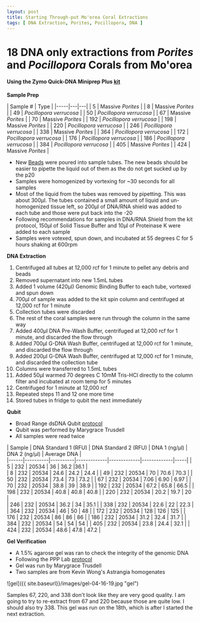 ```yaml
---
layout: post
title: Starting Through-put Mo'orea Coral Extractions
tags: [ DNA Extraction, Porites, Pocillopora, DNA ]
---
```

# 18 DNA only extractions from _Porites_ and _Pocillopora_ Corals from Mo'orea

#### Using the Zymo Quick-DNA Miniprep Plus [kit](https://github.com/meschedl/MESPutnam_Open_Lab_Notebook/blob/master/company-protocols/_d4068_d4069_quick-dna_miniprep_plus_kit.pdf)

**Sample Prep**

| Sample # | Type |
|-----|---|---|
| 5 | Massive _Porites_ |
| 8 | Massive _Porites_ |
| 49 | _Pocillopora verrucosa_ |
| 50 | _Pocillopora verrucosa_ |
| 67 | Massive _Porites_ |
| 70 | Massive _Porites_ |
| 192 | _Pocillopora verrucosa_ |
| 198 | Massive _Porites_ |
| 220 | _Pocillopora verrucosa_ |
| 246 | _Pocillopora verrucosa_ |
| 338 | Massive _Porites_ |
| 364 | _Pocillopora verrucosa_ |
| 172 | _Pocillopora verrucosa_ |
| 176 | _Pocillopora verrucosa_ |
| 186 | _Pocillopora verrucosa_ |
| 384 | _Pocillopora verrucosa_ |
| 405 | Massive _Porites_ |
| 424 | Massive _Porites_ |

- New [Beads](https://www.fishersci.com/shop/products/disruption-beads-0-5mm-yeast-1/50212143?searchHijack=true&searchTerm=50212143&searchType=RAPID&matchedCatNo=50212143) were poured into sample tubes. The new beads should be easier to pipette the liquid out of them as the do not get sucked up by the p20
- Samples were homogenized by vortexing for ~30 seconds for all samples
- Most of the liquid from the tubes was removed by pipetting. This was about 300µl. The tubes contained a small amount of liquid and un-homogenized tissue left, so 200µl of DNA/RNA shield was added to each tube and those were put back into the -20
- Following recommendations for samples in DNA/RNA Shield from the kit protocol, 150µl of Solid Tissue Buffer and 10µl of Proteinase K were added to each sample
- Samples were votexed, spun down, and incubated at 55 degrees C for 5 hours shaking at 600rpm

**DNA Extraction**

1. Centrifuged all tubes at 12,000 rcf for 1 minute to pellet any debris and beads
2. Removed supernatant into new 1.5mL tubes
3.  Added 1 volume (420µl) Genomic Binding Buffer to each tube, vortexed and spun down
4. 700µl of sample was added to the kit spin column and centrifuged at 12,000 rcf for 1 minute
5. Collection tubes were discarded
6. The rest of the coral samples were run through the column in the same way
7. Added 400µl DNA Pre-Wash Buffer, centrifuged at 12,000 rcf for 1 minute, and discarded the flow through
8. Added 700µl G-DNA Wash Buffer, centrifuged at 12,000 rcf for 1 minute, and discarded the flow through
9. Added 200µl G-DNA Wash Buffer, centrifuged at 12,000 rcf for 1 minute, and discarded the collection tube
10. Columns were transferred to 1.5mL tubes
11. Added 50µl warmed 70 degrees C 10mM Tris-HCl directly to the column filter and incubated at room temp for 5 minutes
12. Centrifuged for 1 minute at 12,000 rcf
13. Repeated steps 11 and 12 one more time
14. Stored tubes in fridge to qubit the next immediately

**Qubit**

- Broad Range dsDNA Qubit [protocol](https://meschedl.github.io/MESPutnam_Open_Lab_Notebook/Qubit-Protocol/)
- Qubit was performed by Marygrace Trusdell
- All samples were read twice

| Sample | DNA Standard 1 (RFU) | DNA Standard 2 (RFU) | DNA 1 (ng/µl) | DNA 2 (ng/µl) | Average DNA |  
|------|----------|----------|-------------|-------------|-------------|-----|
| 5 | 232 | 20534 | 36 | 36.2 |36.1 |  
| 8 | 232 | 20534 | 24.6 | 24.2 | 24.4 |
| 49 | 232 | 20534 | 70 | 70.6 | 70.3 |
| 50 | 232 | 20534 | 73.4 | 73 | 73.2 |
| 67 | 232 | 20534 | 7.06 | 6.90 | 6.97 |
| 70 | 232 | 20534 | 38.8 | 39 | 38.9 |
| 192 | 232 | 20534 | 67.2 | 65.8 | 66.5 |
| 198 | 232 | 20534 | 40.8 | 40.8 | 40.8 |
| 220 | 232 | 20534 | 20.2 | 19.7 | 20 |  
| 246 | 232 | 20534 | 36.2 | 34 | 35.1 |
| 338 | 232 | 20534 | 22.6 | 22 | 22.3 |
| 364 | 232 | 20534 | 46 | 50 | 48 |
| 172 | 232 | 20534 | 128 | 126 | 125 |
| 176 | 232 | 20534 | 86 | 86 | 86 |
| 186 | 232 | 20534 | 31.2 | 32.4 | 31.7 |
| 384 | 232 | 20534 | 54 | 54 | 54 |
| 405 | 232 | 20534 | 23.8 | 24.4 | 32.1 |
| 424 | 232 | 20534 | 48.6 | 47.8 | 47.2 |


**Gel Verification**

- A 1.5% agarose gel was ran to check the integrity of the genomic DNA
- Following the PPP Lab [protocol](https://meschedl.github.io/MESPutnam_Open_Lab_Notebook/Gel-Protocol/)
- Gel was run by Marygrace Trusdell
- Two samples are from Kevin Wong's Astrangia homogenates

![gel]({{ site.baseurl}}/images/gel-04-16-19.jpg "gel")

Samples 67, 220, and 338 don't look like they are very good quality. I am going to try to re-extract from 67 and 220 because those are quite low. I should also try 338. This gel was run on the 18th, which is after I started the next extraction.
